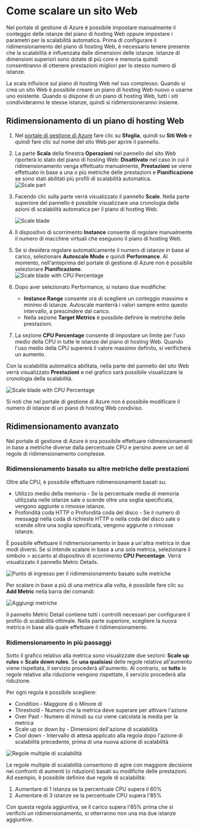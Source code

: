 <properties title="How to scale a website" pageTitle="How to scale a website" description="Learn how to scale your hosting plan in Azure." authors="stepsic"  />

<tags ms.service="application-insights" ms.workload="tbd" ms.tgt_pltfrm="ibiza" ms.devlang="na" ms.topic="article" ms.date="01/01/1900" ms.author="stepsic" />

# Come scalare un sito Web

Nel portale di gestione di Azure è possibile impostare manualmente il conteggio delle istanze del piano di hosting Web oppure impostare i parametri per la scalabilità automatica. Prima di configurare il ridimensionamento del piano di hosting Web, è necessario tenere presente che la scalabilità è influenzata dalle dimensioni delle istanze. Istanze di dimensioni superiori sono dotate di più core e memoria quindi consentiranno di ottenere prestazioni migliori per lo stesso numero di istanze.

La scala influisce sul piano di hosting Web nel suo complesso. Quando si crea un sito Web è possibile creare un piano di hosting Web nuovo o usarne uno esistente. Quando si dispone di un piano di hosting Web, tutti i siti condivideranno le stesse istanze, quindi si ridimensioneranno insieme.

## Ridimensionamento di un piano di hosting Web

1.  Nel [portale di gestione di Azure][portale di gestione di Azure] fare clic su **Sfoglia**, quindi su **Siti Web** e quindi fare clic sul nome del sito Web per aprire il pannello.
2.  La parte **Scala** della finestra **Operazioni** nel pannello del sito Web riporterà lo stato del piano di hosting Web: **Disattivato** nel caso in cui il ridimensionamento venga effettuato manualmente, **Prestazioni** se viene effettuato in base a una o più metriche delle prestazioni e **Pianificazione** se sono stati abilitati più profili di scalabilità automatica.  
    ![Scale part][Scale part]
3.  Facendo clic sulla parte verrà visualizzato il pannello **Scale**. Nella parte superiore del pannello è possibile visualizzare una cronologia delle azioni di scalabilità automatica per il piano di hosting Web.

    ![Scale blade][Scale blade]

4.  Il dispositivo di scorrimento **Instance** consente di regolare manualmente il numero di macchine virtuali che eseguono il piano di hosting Web.
5.  Se si desidera regolare automaticamente il numero di istanze in base al carico, selezionare **Autoscale Mode** e quindi **Performance**. Al momento, nell'anteprima del portale di gestione di Azure non è possibile selezionare **Pianificazione**.  
    ![Scale blade with CPU Percentage][Scale blade with CPU Percentage]
6.  Dopo aver selezionato Performance, si notano due modifiche:
    - **Instance Range** consente ora di scegliere un conteggio massimo e minimo di istanze. Autoscale manterrà i valori sempre entro questo intervallo, a prescindere dal carico.
    -   Nella sezione **Target Metrics** è possibile definire le metriche delle prestazioni.

7.  La sezione **CPU Percentage** consente di impostare un limite per l'uso medio della CPU in tutte le istanze del piano di hosting Web. Quando l'uso medio della CPU supererà il valore massimo definito, si verificherà un aumento.

Con la scalabilità automatica abilitata, nella parte del pannello del sito Web verrà visualizzato **Prestazioni** e nel grafico sarà possibile visualizzare la cronologia della scalabilità.

![Scale blade with CPU Percentage][1]

Si noti che nel portale di gestione di Azure non è possibile modificare il numero di istanze di un piano di hosting Web condiviso.

## Ridimensionamento avanzato

Nel portale di gestione di Azure è ora possibile effettuare ridimensionamenti in base a metriche diverse dalla percentuale CPU e persino avere un set di regole di ridimensionamento complesse.

### Ridimensionamento basato su altre metriche delle prestazioni

Oltre alla CPU, è possibile effettuare ridimensionamenti basati su:

-   Utilizzo medio della memoria - Se la percentuale media di memoria utilizzata nelle istanze sale o scende oltre una soglia specificata, vengono aggiunte o rimosse istanze.
-   Profondità coda HTTP o Profondità coda del disco - Se il numero di messaggi nella coda di richieste HTTP o nella coda del disco sale o scende oltre una soglia specificata, vengono aggiunte o rimosse istanze.

È possibile effettuare il ridimensionamento in base a un'altra metrica in due modi diversi. Se si intende scalare in base a una sola metrica, selezionare il simbolo \> accanto al dispositivo di scorrimento **CPU Percentage**. Verrà visualizzato il pannello Metric Details.

![Punto di ingresso per il ridimensionamento basato sulle metriche][Punto di ingresso per il ridimensionamento basato sulle metriche]

Per scalare in base a più di una metrica alla volta, è possibile fare clic su **Add Metric** nella barra dei comandi:

![Aggiungi metriche][Aggiungi metriche]

Il pannello Metric Detail contiene tutti i controlli necessari per configurare il profilo di scalabilità ottimale. Nella parte superiore, scegliere la nuova metrica in base alla quale effettuare il ridimensionamento.

### Ridimensionamento in più passaggi

Sotto il grafico relativo alla metrica sono visualizzate due sezioni: **Scale up rules** e **Scale down rules**. Se **una qualsiasi** delle regole relative all'aumento viene rispettata, il servizio procederà all'aumento. Al contrario, se **tutte** le regole relative alla riduzione vengono rispettate, il servizio procederà alla riduzione.

Per ogni regola è possibile scegliere:

-   Condition - Maggiore di o Minore di
-   Threshold - Numero che la metrica deve superare per attivare l'azione
-   Over Past - Numero di minuti su cui viene calcolata la media per la metrica
-   Scale up or down by - Dimensioni dell'azione di scalabilità
-   Cool down - Intervallo di attesa applicato alla regola dopo l'azione di scalabilità precedente, prima di una nuova azione di scalabilità

![Regole multiple di scalabilità][Regole multiple di scalabilità]

Le regole multiple di scalabilità consentono di agire con maggiore decisione nei confronti di aumenti (o riduzioni) basati su modifiche delle prestazioni. Ad esempio, è possibile definire due regole di scalabilità:

1.  Aumentare di 1 istanza se la percentuale CPU supera il 60%
2.  Aumentare di 3 istanze se la percentuale CPU supera l'85%

Con questa regola aggiuntiva, se il carico supera l'85% prima che si verifichi un ridimensionamento, si otterranno non una ma due istanze aggiuntive.

  [portale di gestione di Azure]: https://portal.azure.com/
  [Scale part]: ./media/insights-how-to-scale/Insights_ScalePartOff.png
  [Scale blade]: ./media/insights-how-to-scale/Insights_ScaleBladeDayZero.png
  [Scale blade with CPU Percentage]: ./media/insights-how-to-scale/Insights_ScaleBladeCPU.png
  [1]: ./media/insights-how-to-scale/Insights_ScalePartBladeOn.png
  [Punto di ingresso per il ridimensionamento basato sulle metriche]: ./media/insights-how-to-scale/Insights_ScaleMetricChevron.png
  [Aggiungi metriche]: ./media/insights-how-to-scale/Insights_AddMetric.png
  [Regole multiple di scalabilità]: ./media/insights-how-to-scale/Insights_MultipleScaleRules.png
